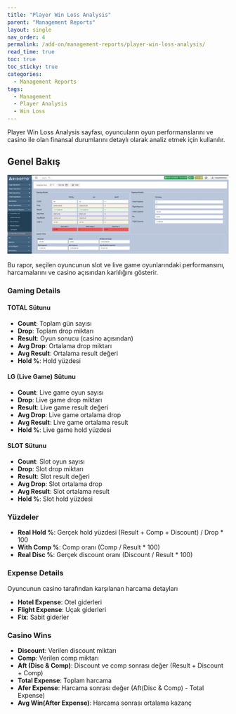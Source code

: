 ```yaml
---
title: "Player Win Loss Analysis"
parent: "Management Reports"
layout: single
nav_order: 4
permalink: /add-on/management-reports/player-win-loss-analysis/
read_time: true
toc: true
toc_sticky: true
categories:
  - Management Reports
tags:
  - Management
  - Player Analysis
  - Win Loss
---
```


Player Win Loss Analysis sayfası, oyuncuların oyun performanslarını ve casino ile olan finansal durumlarını detaylı olarak analiz etmek için kullanılır.

## Genel Bakış
![img_10.png](img_10.png)

Bu rapor, seçilen oyuncunun slot ve live game oyunlarındaki performansını, harcamalarını ve casino açısından karlılığını gösterir.

### Gaming Details

#### TOTAL Sütunu
- **Count**: Toplam gün sayısı
- **Drop**: Toplam drop miktarı
- **Result**: Oyun sonucu (casino açısından)
- **Avg Drop**: Ortalama drop miktarı
- **Avg Result**: Ortalama result değeri
- **Hold %**: Hold yüzdesi

#### LG (Live Game) Sütunu
- **Count**: Live game oyun sayısı
- **Drop**: Live game drop miktarı
- **Result**: Live game result değeri
- **Avg Drop**: Live game ortalama drop
- **Avg Result**: Live game ortalama result
- **Hold %**: Live game hold yüzdesi

#### SLOT Sütunu
- **Count**: Slot oyun sayısı
- **Drop**: Slot drop miktarı
- **Result**: Slot result değeri
- **Avg Drop**: Slot ortalama drop
- **Avg Result**: Slot ortalama result
- **Hold %**: Slot hold yüzdesi

### Yüzdeler
- **Real Hold %**: Gerçek hold yüzdesi  (Result + Comp + Discount) / Drop * 100
- **With Comp %**: Comp oranı  (Comp / Result * 100)
- **Real Disc %**: Gerçek discount oranı  (Discount / Result * 100)

### Expense Details
Oyuncunun casino tarafından karşılanan harcama detayları
- **Hotel Expense**: Otel giderleri
- **Flight Expense**: Uçak giderleri
- **Fix**: Sabit giderler

### Casino Wins
- **Discount**: Verilen discount miktarı
- **Comp**: Verilen comp miktarı
- **Aft (Disc & Comp)**: Discount ve comp sonrası değer (Result + Discount + Comp)
- **Total Expense**: Toplam harcama 
- **Afer Expense**: Harcama sonrası değer (Aft(Disc & Comp) - Total Expense)
- **Avg Win(After Expense)**: Harcama sonrası ortalama kazanç
